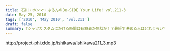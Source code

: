 ```yaml
---
title: 石川・ホンマ・ぶるんのBe-SIDE Your Life! vol.211-3
date: May 25, 2010
tags: ['2010', 'May 2010', 'vol.211']
draft: false
summary: Tシャツカスタムにかける時間は有意義か無駄か！？最短で決める人はどれくらいで決めに入るのでしょうか？？ビーサイメンバー＆スタッフはえてして優柔不断なオトコたたちの集まりなようです。NAMAE
---
```


http://project-phi.ddo.jp/ishikawa/ishikawa211_3.mp3